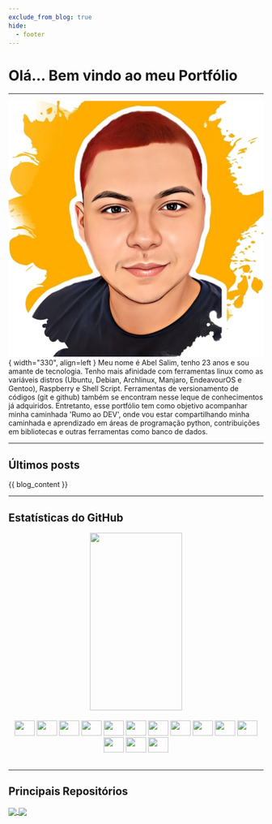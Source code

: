 ```yaml
---
exclude_from_blog: true
hide:
  - footer
---
```


# Olá... Bem vindo ao meu Portfólio
___

![Image title](img/self.png){ width="330", align=left }
Meu nome é Abel Salim, tenho 23 anos e sou amante de tecnologia. Tenho mais
afinidade com ferramentas linux como as variáveis distros (Ubuntu, Debian,
Archlinux, Manjaro, EndeavourOS e Gentoo), Raspberry e Shell Script.
Ferramentas de versionamento de códigos (git e github) também se encontram
nesse leque de conhecimentos já adquiridos. Entretanto, esse portfólio tem
como objetivo acompanhar minha caminhada 'Rumo ao DEV', onde vou estar
compartilhando minha caminhada e aprendizado em áreas de programação python,
contribuições em bibliotecas e outras ferramentas como banco de dados.

___

## Últimos posts
{{ blog_content }}

___

## Estatísticas do GitHub

<div align="center">  
  <img width="60%" height="350px" src="https://github-readme-stats.vercel.app/api?username=abelsalim&show_icons=true&theme=tokyonight&include_all_commits=true&count_private=true" /> 
</div>

<div align="center" style="display: inline_block"><br>
  <!-- Linguagens -->
  <img height="30" width="40" src="https://cdn.jsdelivr.net/gh/devicons/devicon/icons/python/python-original.svg" />
  <img height="30" width="40" src="https://cdn.jsdelivr.net/gh/devicons/devicon/icons/bash/bash-original.svg" />

  <!-- Sistema UNIX -->
  <img height="30" width="40" src="https://cdn.jsdelivr.net/gh/devicons/devicon/icons/ubuntu/ubuntu-plain.svg" />
  <img height="30" width="40" src="https://cdn.jsdelivr.net/gh/devicons/devicon/icons/debian/debian-original.svg" />
  <img height="30" width="40" src="https://cdn.jsdelivr.net/gh/devicons/devicon/icons/raspberrypi/raspberrypi-original.svg" />
  <img height="30" width="40" src="https://cdn.jsdelivr.net/gh/devicons/devicon/icons/gentoo/gentoo-plain.svg" />
  <img height="30" width="40" src="https://cdn.jsdelivr.net/gh/devicons/devicon/icons/linux/linux-original.svg" />

  <!-- Ferramentas de versionamento -->  
  <img height="30" width="40" src="https://cdn.jsdelivr.net/gh/devicons/devicon/icons/git/git-original.svg" />
  <img height="30" width="40" src="https://cdn.jsdelivr.net/gh/devicons/devicon/icons/github/github-original.svg" />

  <!-- Banco de dados -->
  <img height="30" width="40" src="https://cdn.jsdelivr.net/gh/devicons/devicon/icons/sqlite/sqlite-original.svg" />
  <img height="30" width="40" src="https://cdn.jsdelivr.net/gh/devicons/devicon/icons/postgresql/postgresql-original.svg" />

  <!-- Ferramentas -->
  <img height="30" width="40" src="https://cdn.jsdelivr.net/gh/devicons/devicon/icons/vim/vim-original.svg" />
  <img height="30" width="40" src="https://cdn.jsdelivr.net/gh/devicons/devicon/icons/vscode/vscode-original.svg" />
  <img height="30" width="40" src="https://cdn.jsdelivr.net/gh/devicons/devicon/icons/jupyter/jupyter-original.svg" />
</div>

<br>

___

## Principais Repositórios

<div>
  <a href="https://github.com/abelsalim/sathub">
    <img width="360" align="center" src="https://github-readme-stats.vercel.app/api/pin/?username=abelsalim&repo=sathub&theme=tokyonight" />
  </a>

  <a href="https://github.com/abelsalim/portifolio_zenir">
    <img width="360" align="center" src="https://github-readme-stats.vercel.app/api/pin/?username=abelsalim&repo=portifolio_zenir&theme=tokyonight" />
  </a>
</div>
